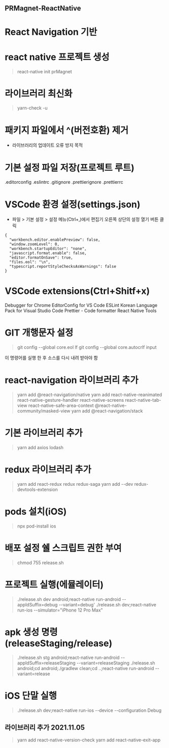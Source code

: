 ## PRMagnet-ReactNative

# React Navigation 기반

# react native 프로젝트 생성

> react-native init prMagnet

# 라이브러리 최신화

> yarn-check -u

# 패키지 파일에서 ^(버전호환) 제거

- 라이브러리의 업데이트 오류 방지 목적

# 기본 설정 파일 저장(프로젝트 루트)

.editorconfig
.eslintrc
.gitignore
.prettierignore
.prettierrc

# VSCode 환경 설정(settings.json)

- 파일 > 기본 설정 > 설정 메뉴(Ctrl+,)에서 편집기 오른쪽 상단의 설정 열기 버튼 클릭

```
{
  "workbench.editor.enablePreview": false,
  "window.zoomLevel": 0,
  "workbench.startupEditor": "none",
  "javascript.format.enable": false,
  "editor.formatOnSave": true,
  "files.eol": "\n",
  "typescript.reportStyleChecksAsWarnings": false
}
```

# VSCode extensions(Ctrl+Shitf+x)

Debugger for Chrome
EditorConfig for VS Code
ESLint
Korean Language Pack for Visual Studio Code
Prettier - Code formatter
React Native Tools

# GIT 개행문자 설정

> git config --global core.eol lf
> git config --global core.autocrlf input

이 명령어를 실행 한 후 소스를 다시 내려 받아야 함

# react-navigation 라이브러리 추가

> yarn add @react-navigation/native
> yarn add react-native-reanimated react-native-gesture-handler react-native-screens react-native-tab-view react-native-safe-area-context @react-native-community/masked-view
> yarn add @react-navigation/stack

# 기본 라이브러리 추가

> yarn add axios lodash

# redux 라이브러리 추가

> yarn add react-redux redux redux-saga
> yarn add --dev redux-devtools-extension

# pods 설치(iOS)

> npx pod-install ios

# 배포 설정 쉘 스크립트 권한 부여

> chmod 755 release.sh

# 프로젝트 실행(에뮬레이터)

> ./release.sh dev android;react-native run-android --appIdSuffix=debug --variant=debug'
> ./release.sh dev;react-native run-ios --simulator="iPhone 12 Pro Max"

# apk 생성 명령(releaseStaging/release)

> ./release.sh stg android;react-native run-android --appIdSuffix=releaseStaging --variant=releaseStaging
> ./release.sh android;cd android;./gradlew clean;cd ..;react-native run-android --variant=release

# iOS 단말 실행

> ./release.sh dev;react-native run-ios --device --configuration Debug


## 라이브러리 추가 2021.11.05
> yarn add react-native-version-check
> yarn add react-native-exit-app
